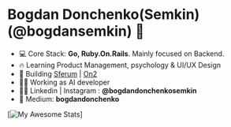 <h1 align="left">Bogdan Donchenko(Semkin) (@bogdansemkin) 👋</h1>

- 💻 Core Stack: **Go, Ruby.On.Rails**. Mainly focused on Backend.
- 🔥 Learning Product Management, psychology & UI/UX Design
- 🚀 Building <a href="https://sferum.ru" target="blank">Sferum</a>
| <a href="https://www.on2.com/"  target="blank">On2</a>
- 👨‍🔬 Working as AI developer
- 👨‍💻 Linkedin | Instagram : **@bogdandonchenkosemkin**
- 📖 Medium: **bogdandonchenko**


[![My Awesome Stats](https://awesome-github-stats.azurewebsites.net/user-stats/bogdansemkin?cardType=github&theme=github&Background=000000&Ring=1D69E0&Text=1D69E0&Title=1D69E0)]
